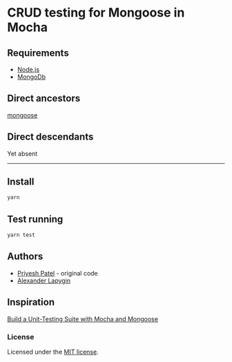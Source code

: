 # CRUD testing for Mongoose in Mocha

## Requirements

* [Node.js](https://nodejs.org/en/download/package-manager/)
* [MongoDb](https://www.mongodb.com/)

## Direct ancestors

[mongoose](https://github.com/softspider/mongoose)

## Direct descendants

Yet absent

---

## Install

```sh
yarn
```

## Test running

```sh
yarn test
```

## Authors

* [Priyesh Patel](https://gist.github.com/priyesh18) - original code
* [Alexander Lapygin](https://github.com/AlexanderLapygin)

## Inspiration

[Build a Unit-Testing Suite with Mocha and Mongoose](https://blog.bitsrc.io/build-a-unit-testing-suite-with-mocha-and-mongoose-eba06c3b3625)

### License

Licensed under the [MIT license](./LICENSE).
